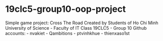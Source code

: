 # 19clc5-group10-oop-project
Simple game project: Cross The Road
Created by Students of Ho Chi Minh University of Science - Faculty of IT
Class 19CLC5 - Group 10
Github accounts:
	- nvakiet
	- Qambitions
	- ptvinhkhue
	- thienxaso1st